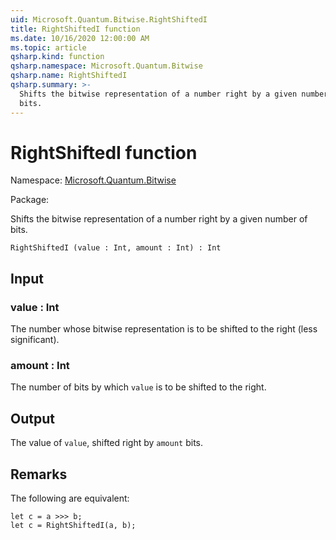 ```yaml
---
uid: Microsoft.Quantum.Bitwise.RightShiftedI
title: RightShiftedI function
ms.date: 10/16/2020 12:00:00 AM
ms.topic: article
qsharp.kind: function
qsharp.namespace: Microsoft.Quantum.Bitwise
qsharp.name: RightShiftedI
qsharp.summary: >-
  Shifts the bitwise representation of a number right by a given number of
  bits.
---
```


# RightShiftedI function

Namespace: [Microsoft.Quantum.Bitwise](xref:Microsoft.Quantum.Bitwise)

Package: [](https://nuget.org/packages/)


Shifts the bitwise representation of a number right by a given number ofbits.

```Q#
RightShiftedI (value : Int, amount : Int) : Int
```


## Input

### value : Int

The number whose bitwise representation is to be shifted to the right(less significant).


### amount : Int

The number of bits by which `value` is to be shifted to the right.



## Output

The value of `value`, shifted right by `amount` bits.

## Remarks

The following are equivalent:```Q#let c = a >>> b;let c = RightShiftedI(a, b);```